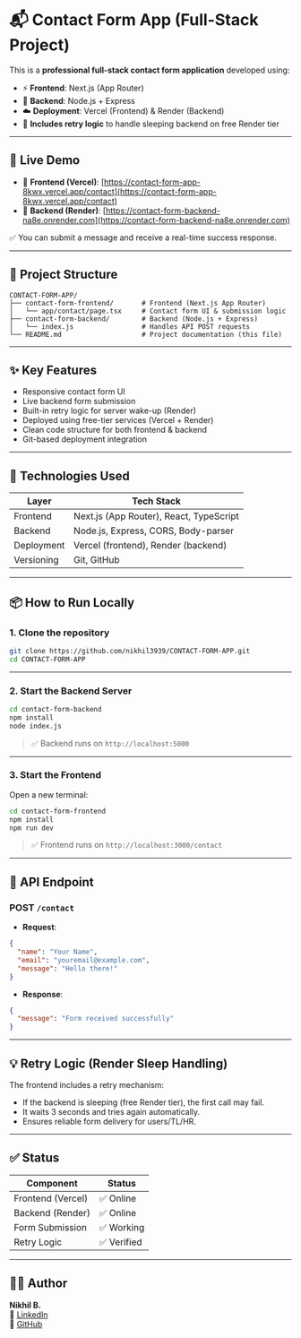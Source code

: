 # 📬 Contact Form App (Full-Stack Project)

This is a **professional full-stack contact form application** developed using:

- ⚡ **Frontend**: Next.js (App Router)
- 🔧 **Backend**: Node.js + Express
- ☁️ **Deployment**: Vercel (Frontend) & Render (Backend)
- 🔁 **Includes retry logic** to handle sleeping backend on free Render tier

---

## 🚀 Live Demo

- 🔗 **Frontend (Vercel)**: [https://contact-form-app-8kwx.vercel.app/contact](https://contact-form-app-8kwx.vercel.app/contact)
- 🔗 **Backend (Render)**: [https://contact-form-backend-na8e.onrender.com](https://contact-form-backend-na8e.onrender.com)

✅ You can submit a message and receive a real-time success response.

---

## 📁 Project Structure

```
CONTACT-FORM-APP/
├── contact-form-frontend/       # Frontend (Next.js App Router)
│   └── app/contact/page.tsx     # Contact form UI & submission logic
├── contact-form-backend/        # Backend (Node.js + Express)
│   └── index.js                 # Handles API POST requests
└── README.md                    # Project documentation (this file)
```

---

## ✨ Key Features

- Responsive contact form UI
- Live backend form submission
- Built-in retry logic for server wake-up (Render)
- Deployed using free-tier services (Vercel + Render)
- Clean code structure for both frontend & backend
- Git-based deployment integration

---

## 🔧 Technologies Used

| Layer      | Tech Stack                  |
|------------|-----------------------------|
| Frontend   | Next.js (App Router), React, TypeScript |
| Backend    | Node.js, Express, CORS, Body-parser     |
| Deployment | Vercel (frontend), Render (backend)     |
| Versioning | Git, GitHub                  |

---

## 📦 How to Run Locally

### 1. Clone the repository

```bash
git clone https://github.com/nikhil3939/CONTACT-FORM-APP.git
cd CONTACT-FORM-APP
```

---

### 2. Start the Backend Server

```bash
cd contact-form-backend
npm install
node index.js
```

> ✅ Backend runs on `http://localhost:5000`

---

### 3. Start the Frontend

Open a new terminal:

```bash
cd contact-form-frontend
npm install
npm run dev
```

> ✅ Frontend runs on `http://localhost:3000/contact`

---

## 🔁 API Endpoint

### POST `/contact`

- **Request**:
```json
{
  "name": "Your Name",
  "email": "youremail@example.com",
  "message": "Hello there!"
}
```

- **Response**:
```json
{
  "message": "Form received successfully"
}
```

---

## 💡 Retry Logic (Render Sleep Handling)

The frontend includes a retry mechanism:
- If the backend is sleeping (free Render tier), the first call may fail.
- It waits 3 seconds and tries again automatically.
- Ensures reliable form delivery for users/TL/HR.

---

## ✅ Status

| Component      | Status      |
|----------------|-------------|
| Frontend (Vercel) | ✅ Online |
| Backend (Render)  | ✅ Online |
| Form Submission   | ✅ Working |
| Retry Logic       | ✅ Verified |

---

## 🙋‍♂️ Author

**Nikhil B.**  
📎 [LinkedIn](https://www.linkedin.com/in/nikhil-b-23b89327a)  
📎 [GitHub](https://github.com/nikhil3939)

